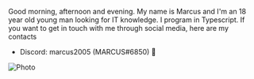 Good morning, afternoon and evening. My name is Marcus and I'm an 18 year old young man looking for IT knowledge. I program in Typescript. If you want to get in touch with me through social media, here are my contacts

- Discord: marcus2005 (MARCUS#6850) 💎

![Photo](https://techcrunch.com/wp-content/uploads/2019/01/GettyImages-8763176221.jpg)

